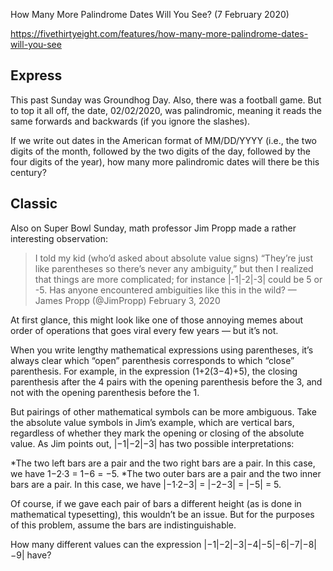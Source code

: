How Many More Palindrome Dates Will You See? (7 February 2020)

https://fivethirtyeight.com/features/how-many-more-palindrome-dates-will-you-see

## Express

This past Sunday was Groundhog Day.
Also, there was a football game.
But to top it all off, the date, 02/02/2020, was palindromic, meaning it reads the same forwards and backwards (if you ignore the slashes).

If we write out dates in the American format of MM/DD/YYYY (i.e., the two digits of the month, followed by the two digits of the day, followed by the four digits of the year), how many more palindromic dates will there be this century?

## Classic

Also on Super Bowl Sunday, math professor Jim Propp made a rather interesting observation:

>I told my kid (who’d asked about absolute value signs) “They’re just like parentheses so there’s never any ambiguity,” but then I realized that things are more complicated; for instance |-1|-2|-3| could be 5 or -5. Has anyone encountered ambiguities like this in the wild?
>— James Propp (@JimPropp) February 3, 2020

At first glance, this might look like one of those annoying memes about order of operations that goes viral every few years — but it’s not.

When you write lengthy mathematical expressions using parentheses, it’s always clear which “open” parenthesis corresponds to which “close” parenthesis.
For example, in the expression (1+2(3−4)+5), the closing parenthesis after the 4 pairs with the opening parenthesis before the 3, and not with the opening parenthesis before the 1.

But pairings of other mathematical symbols can be more ambiguous.
Take the absolute value symbols in Jim’s example, which are vertical bars, regardless of whether they mark the opening or closing of the absolute value.
As Jim points out, |−1|−2|−3| has two possible interpretations:

*The two left bars are a pair and the two right bars are a pair. In this case, we have 1−2·3 = 1−6 = −5.
*The two outer bars are a pair and the two inner bars are a pair. In this case, we have |−1·2−3| = |−2−3| = |−5| = 5.

Of course, if we gave each pair of bars a different height (as is done in mathematical typesetting), this wouldn’t be an issue.
But for the purposes of this problem, assume the bars are indistinguishable.

How many different values can the expression |−1|−2|−3|−4|−5|−6|−7|−8|−9| have?
